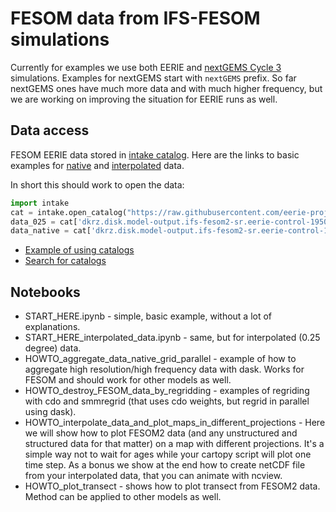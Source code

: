 # FESOM data from IFS-FESOM simulations

Currently for examples we use both EERIE and [nextGEMS Cycle 3](https://easy.gems.dkrz.de/DYAMOND/NextGEMS/index.html#id4) simulations. Examples for nextGEMS start with `nextGEMS` prefix. So far nextGEMS ones have much more data and with much higher frequency, but we are working on improving the situation for EERIE runs as well.

## Data access

FESOM EERIE data stored in [intake catalog](https://intake.readthedocs.io/en/latest/catalog.html). Here are the links to basic examples for [native](https://github.com/eerie-project/EERIE_hackathon_2023/blob/main/IFS_FESOM/FESOM/STARTHERE_FESOM.ipynb) and [interpolated](https://github.com/eerie-project/EERIE_hackathon_2023/blob/main/IFS_FESOM/FESOM/STARTHERE_FESOM_interpolated_data.ipynb) data.

In short this should work to open the data:
```python
import intake
cat = intake.open_catalog("https://raw.githubusercontent.com/eerie-project/intake_catalogues/main/eerie.yaml")
data_025 = cat['dkrz.disk.model-output.ifs-fesom2-sr.eerie-control-1950.ocean.gr025']['daily'].to_dask() # for daily interpolated data
data_native = cat['dkrz.disk.model-output.ifs-fesom2-sr.eerie-control-1950.ocean.gr025']['daily'].to_dask() # for daily data on native grid
```

* [Example of using catalogs](https://github.com/eerie-project/EERIE_hackathon_2023/blob/main/COMMON/eerie_data-access_dkrz-disk.ipynb)
* [Search for catalogs](https://github.com/eerie-project/EERIE_hackathon_2023/blob/main/COMMON/searching_catalogs.ipynb)

## Notebooks

* START_HERE.ipynb - simple, basic example, without a lot of explanations.
* START_HERE_interpolated_data.ipynb - same, but for interpolated (0.25 degree) data.
* HOWTO_aggregate_data_native_grid_parallel - example of how to aggregate high resolution/high frequency data with dask. Works for FESOM and should work for other models as well.
* HOWTO_destroy_FESOM_data_by_regridding - examples of regriding with cdo and smmregrid (that uses cdo weights, but regrid in parallel using dask).
* HOWTO_interpolate_data_and_plot_maps_in_different_projections - Here we will show how to plot FESOM2 data (and any unstructured and structured data for that matter) on a map with different projections. It's a simple way not to wait for ages while your cartopy script will plot one time step. As a bonus we show at the end how to create netCDF file from your interpolated data, that you can animate with ncview.
* HOWTO_plot_transect - shows how to plot transect from FESOM2 data. Method can be applied to other models as well.


